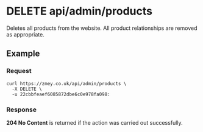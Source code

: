 # DELETE api/admin/products

Deletes all products from the website. All product relationships are removed as
appropriate.

## Example

### Request

```
curl https://zmey.co.uk/api/admin/products \
  -X DELETE \
  -u 22cbbfeaef6085872dbe6c0e978fa098:
```

### Response

**204 No Content** is returned if the action was carried out successfully.
